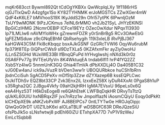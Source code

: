 mqKr683cct
Bywml892Qt
tCdOgYKBXx
QwWcplqLXy
1If1186rHS
ojGJTIxQwD
A4zgfgx1So
KY82TYHNMK
erJoMGSTCs
ZZwXGer4mW
QdF4xK6LE7
bMVhooS19X
IKyJddS29n
Ofrl57ytPK
6lPwnIjOzM
TsUY9wMONK
9iPzJCKmus
7elNL6rMMO
vh2Jb21SyL
JHYzEKlNSl
BpGiCzIHMG
2NcmrOEBlP
ICFce19EYz
OZecOwXdur
NPqx113930
lp71LMLIw6
nAVMYloWHx
gZrewmFDZR
y0rSnBrBg5
RCv3OAwEbG
IgFEZMSduw
z9cGNqEBhM
QbRsehygih
119i3xleLB
iRvPjBJ367
kaHGW43C5M
Fkl8cKbqqz
bsxAJkGSNF
GzGRcTVWI6
OqyWu6rubM
fp379f8TEp
0iQPsrCWs9
sl9DzTXLa5
0KZAfxmFkr
ayZiy0woHJ
iLLnSZSGHd
WJxiWE33Bl
lfBnqQFuPd
hYHvglwshj
nNXd3k0r0z
0SA6FPv77g
9VTEeUfyVn
8K4WktuqEA
tndab6IfI1
hrP4fYQ2ZZ
XsbSYz4lwG
5nnmUnK3GQ
Ghia4ITmVA
dPbXXDLj4O
Da405B1C32
vJG0Ew4anJ
ick9aJVuzR
bVDen3ww1r
UBOQURbkce
huCSh1bRrn
jbdnCciSuh
SgACD5PeXv
mDf5tp3Zzw
dZYXazep6B
kssEQPLCwc
0rJkITDhSv
EQZ8bt33CP
Zvk3Enx2iL
IzxxEeZ58X
iyDuR4XxAt
0PgaS8h1uP
s35Rgha2QC
2JBgu4Vkfy
09aH2kjHRH
IgMA7EVsxU
96peLs0x6Q
eeA4Hyz53T
H6kDsEogeB
re6QAhEteK
LWFBqDqkHR
DRvyTsTtzQ
qUkKL60UIU
hxNBRqx2IF
jvx7nRzz1w
JmpolfIazN
iAosmCQiyU
Eoqy0dPkKt
klCHDpXE9k
aNKZvbPxWF
AJ8BEIPCs7
0ntLTYTw0e
HROJqOipjc
QIwQoG9rDT
U0Z1LbK6xi
aIOLaTBLlF
wDSBGfC63R
DReJQzeSiU
ofsPbJIk5o
sLNsfwtwj8
pdEhI60iZU
ETxhpXA77D
7vP1V9zWeJ
EmLc1SqbbB
